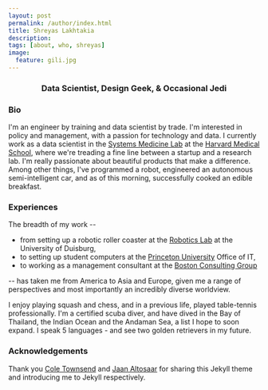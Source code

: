 ```yaml
---
layout: post
permalink: /author/index.html
title: Shreyas Lakhtakia
description: 
tags: [about, who, shreyas]
image:
  feature: gili.jpg
---
```


### <center>Data Scientist, Design Geek, & Occasional Jedi</center>

### Bio
I'm an engineer by training and data scientist by trade. I'm interested in policy and management, with a passion for technology and data. I currently work as a data scientist in the [Systems Medicine Lab](http://www.labsysmed.org) at the [Harvard Medical School](http://www.hms.harvard.edu), where we're treading a fine line between a startup and a research lab. I'm really passionate about beautiful products that make a difference. Among other things, I've programmed a robot, engineered an autonomous semi-intelligent car, and as of this morning, successfully cooked an edible breakfast.

### Experiences
The breadth of my work -- 

* from setting up a robotic roller coaster at the [Robotics Lab](https://www.uni-due.de/mechanikb/forschung/projekte.php) at the University of Duisburg, 
* to setting up student computers at the [Princeton University](http://www.princeton.edu) Office of IT, 
* to working as a management consultant at the [Boston Consulting Group](https://www.bcg.com/)

-- has taken me from America to Asia and Europe, given me a range of perspectives and most importantly an incredibly diverse worldview.

I enjoy playing squash and chess, and in a previous life, played table-tennis professionally. I'm a certified scuba diver, and have dived in the Bay of Thailand, the Indian Ocean and the Andaman Sea, a list I hope to soon expand. I speak 5 languages - and see two golden retrievers in my future. 

### Acknowledgements
Thank you [Cole Townsend](http://twnsnd.co/) and [Jaan Altosaar](https://jaan.io/about/) for sharing this Jekyll theme and introducing me to Jekyll respectively.
